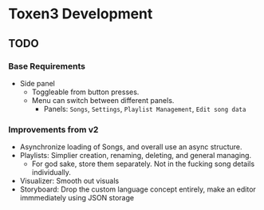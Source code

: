 # Toxen3 Development

## TODO
### Base Requirements
- Side panel
  - Toggleable from button presses.
  - Menu can switch between different panels.
    - Panels: `Songs`, `Settings`, `Playlist Management`, `Edit song data`

### Improvements from v2
- Asynchronize loading of Songs, and overall use an async structure.
- Playlists: Simplier creation, renaming, deleting, and general managing.
  - For god sake, store them separately. Not in the fucking song details individually.
- Visualizer: Smooth out visuals
- Storyboard: Drop the custom language concept entirely, make an editor immmediately using JSON storage
